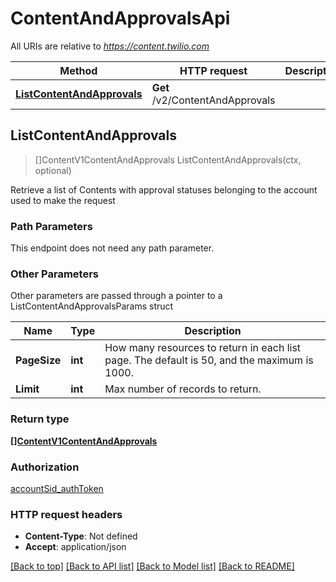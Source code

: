 # ContentAndApprovalsApi

All URIs are relative to *https://content.twilio.com*

Method | HTTP request | Description
------------- | ------------- | -------------
[**ListContentAndApprovals**](ContentAndApprovalsApi.md#ListContentAndApprovals) | **Get** /v2/ContentAndApprovals | 



## ListContentAndApprovals

> []ContentV1ContentAndApprovals ListContentAndApprovals(ctx, optional)



Retrieve a list of Contents with approval statuses belonging to the account used to make the request

### Path Parameters

This endpoint does not need any path parameter.

### Other Parameters

Other parameters are passed through a pointer to a ListContentAndApprovalsParams struct


Name | Type | Description
------------- | ------------- | -------------
**PageSize** | **int** | How many resources to return in each list page. The default is 50, and the maximum is 1000.
**Limit** | **int** | Max number of records to return.

### Return type

[**[]ContentV1ContentAndApprovals**](ContentV1ContentAndApprovals.md)

### Authorization

[accountSid_authToken](../README.md#accountSid_authToken)

### HTTP request headers

- **Content-Type**: Not defined
- **Accept**: application/json

[[Back to top]](#) [[Back to API list]](../README.md#documentation-for-api-endpoints)
[[Back to Model list]](../README.md#documentation-for-models)
[[Back to README]](../README.md)

